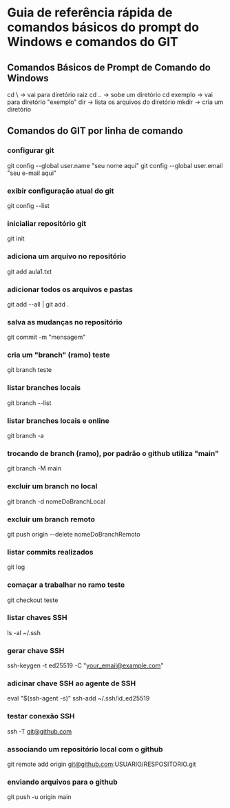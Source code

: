 # Guia de referência rápida de comandos básicos do prompt do Windows e comandos do GIT

## Comandos Básicos de Prompt de Comando do Windows
cd \         -> vai para diretório raiz
cd ..        -> sobe um diretório
cd exemplo   -> vai para diretório "exemplo"
dir          -> lista os arquivos do diretório
mkdir        -> cria um diretório

## Comandos do GIT por linha de comando
### configurar git
git config --global user.name "seu nome aqui"
git config --global user.email "seu e-mail aqui"

### exibir configuração atual do git
git config --list

### inicialiar repositório git
git init

### adiciona um arquivo no repositório
git add aula1.txt

### adicionar todos os arquivos e pastas
git add --all | git add .

### salva as mudanças no repositório
git commit -m "mensagem"

### cria um "branch" (ramo) teste
git branch teste

### listar branches locais
git branch --list

### listar branches locais e online
git branch -a

### trocando de branch (ramo), por padrão o github utiliza "main"
git branch -M main

### excluir um branch no local
git branch -d nomeDoBranchLocal

### excluir um branch remoto
git push origin --delete nomeDoBranchRemoto

### listar commits realizados
git log

### comaçar a trabalhar no ramo teste
git checkout teste

### listar chaves SSH
ls -al ~/.ssh

### gerar chave SSH
ssh-keygen -t ed25519 -C "your_email@example.com"

### adicinar chave SSH ao agente de SSH
eval "$(ssh-agent -s)"
ssh-add ~/.ssh/id_ed25519

### testar conexão SSH
ssh -T git@github.com

### associando um repositório local com o github
git remote add origin git@github.com:USUARIO/RESPOSITORIO.git

### enviando arquivos para o github
git push -u origin main
